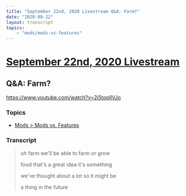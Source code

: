 ```yaml
---
title: "September 22nd, 2020 Livestream Q&A: Farm?"
date: "2020-09-22"
layout: transcript
topics:
    - "mods/mods-vs-features"
---
```

# [September 22nd, 2020 Livestream](../2020-09-22.md)
## Q&A: Farm?
https://www.youtube.com/watch?v=2i5toplIVJo

### Topics
* [Mods > Mods vs. Features](../topics/mods/mods-vs-features.md)

### Transcript

> uh farm we'll be able to farm or grow
> 
> food that's a great idea it's something
> 
> we've thought about a lot so it might be
> 
> a thing in the future
> 
